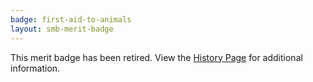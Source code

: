 ```yaml
---
badge: first-aid-to-animals
layout: smb-merit-badge
---
```


This merit badge has been retired. View the [History Page](history/) for additional information.
